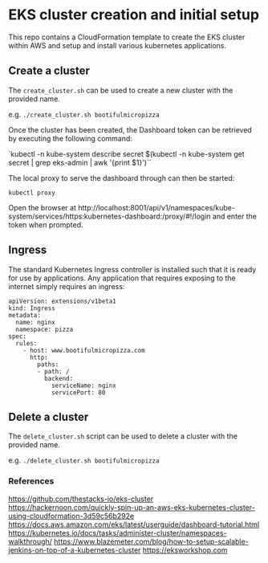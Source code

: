 # EKS cluster creation and initial setup

This repo contains a CloudFormation template to create the EKS cluster within
AWS and setup and install various kubernetes applications.

## Create a cluster

The `create_cluster.sh` can be used to create a new cluster with the provided name.

e.g. `./create_cluster.sh bootifulmicropizza`

Once the cluster has been created, the Dashboard token can be retrieved by executing the following command:

`kubectl -n kube-system describe secret $(kubectl -n kube-system get secret | grep eks-admin | awk '{print $1}')``

The local proxy to serve the dashboard through can then be started:

`kubectl proxy`

Open the browser at http://localhost:8001/api/v1/namespaces/kube-system/services/https:kubernetes-dashboard:/proxy/#!/login and enter the token when prompted.

## Ingress

The standard Kubernetes Ingress controller is installed such that it is ready for use by applications. Any application that requires exposing to the internet simply requires an ingress:

```
apiVersion: extensions/v1beta1
kind: Ingress
metadata:
  name: nginx
  namespace: pizza
spec:
  rules:
    - host: www.bootifulmicropizza.com
      http:
        paths:
        - path: /
          backend:
            serviceName: nginx
            servicePort: 80
```

## Delete a cluster

The `delete_cluster.sh` script can be used to delete a cluster with the provided name.

e.g. `./delete_cluster.sh bootifulmicropizza`

### References
https://github.com/thestacks-io/eks-cluster
https://hackernoon.com/quickly-spin-up-an-aws-eks-kubernetes-cluster-using-cloudformation-3d59c56b292e
https://docs.aws.amazon.com/eks/latest/userguide/dashboard-tutorial.html
https://kubernetes.io/docs/tasks/administer-cluster/namespaces-walkthrough/
https://www.blazemeter.com/blog/how-to-setup-scalable-jenkins-on-top-of-a-kubernetes-cluster
https://eksworkshop.com
